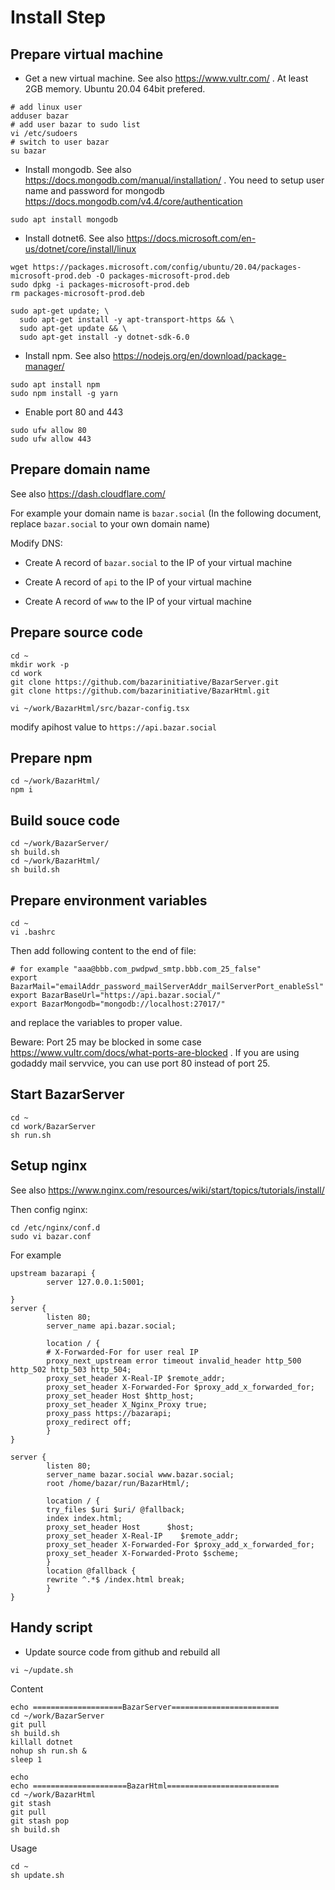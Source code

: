 
# Install Step

## Prepare virtual machine

* Get a new virtual machine. See also <https://www.vultr.com/> . At least 2GB memory. Ubuntu 20.04 64bit prefered.

```shell
# add linux user
adduser bazar
# add user bazar to sudo list
vi /etc/sudoers
# switch to user bazar
su bazar
```

* Install mongodb. See also <https://docs.mongodb.com/manual/installation/> . You need to setup user name and password for mongodb <https://docs.mongodb.com/v4.4/core/authentication>

```shell
sudo apt install mongodb
```

* Install dotnet6. See also <https://docs.microsoft.com/en-us/dotnet/core/install/linux>

```shell
wget https://packages.microsoft.com/config/ubuntu/20.04/packages-microsoft-prod.deb -O packages-microsoft-prod.deb
sudo dpkg -i packages-microsoft-prod.deb
rm packages-microsoft-prod.deb
```

```shell
sudo apt-get update; \
  sudo apt-get install -y apt-transport-https && \
  sudo apt-get update && \
  sudo apt-get install -y dotnet-sdk-6.0
```

* Install npm. See also <https://nodejs.org/en/download/package-manager/>

```shell
sudo apt install npm
sudo npm install -g yarn
```

* Enable port 80 and 443

```shell
sudo ufw allow 80
sudo ufw allow 443
```

## Prepare domain name

See also <https://dash.cloudflare.com/>

For example your domain name is `bazar.social` (In the following document, replace `bazar.social` to your own domain name)

Modify DNS:

* Create A record of `bazar.social` to the IP of your virtual machine

* Create A record of `api` to the IP of your virtual machine

* Create A record of `www` to the IP of your virtual machine

## Prepare source code

```shell
cd ~
mkdir work -p
cd work
git clone https://github.com/bazarinitiative/BazarServer.git
git clone https://github.com/bazarinitiative/BazarHtml.git
```

```shell
vi ~/work/BazarHtml/src/bazar-config.tsx
```

modify apihost value to `https://api.bazar.social`

## Prepare npm

```shell
cd ~/work/BazarHtml/
npm i
```

## Build souce code

```shell
cd ~/work/BazarServer/
sh build.sh
cd ~/work/BazarHtml/
sh build.sh
```

## Prepare environment variables

```shell
cd ~
vi .bashrc
```

Then add following content to the end of file:

```shell
# for example "aaa@bbb.com_pwdpwd_smtp.bbb.com_25_false"
export BazarMail="emailAddr_password_mailServerAddr_mailServerPort_enableSsl"
export BazarBaseUrl="https://api.bazar.social/"
export BazarMongodb="mongodb://localhost:27017/"
```

and replace the variables to proper value.

Beware: Port 25 may be blocked in some case <https://www.vultr.com/docs/what-ports-are-blocked> . If you are using godaddy mail servvice, you can use port 80 instead of port 25.

## Start BazarServer

```shell
cd ~
cd work/BazarServer
sh run.sh
```

## Setup nginx

See also <https://www.nginx.com/resources/wiki/start/topics/tutorials/install/>

Then config nginx:

```shell
cd /etc/nginx/conf.d
sudo vi bazar.conf
```

For example

```shell
upstream bazarapi {
        server 127.0.0.1:5001;

}
server {
        listen 80;
        server_name api.bazar.social;

        location / {
        # X-Forwarded-For for user real IP
        proxy_next_upstream error timeout invalid_header http_500 http_502 http_503 http_504;
        proxy_set_header X-Real-IP $remote_addr;
        proxy_set_header X-Forwarded-For $proxy_add_x_forwarded_for;
        proxy_set_header Host $http_host;
        proxy_set_header X_Nginx_Proxy true;
        proxy_pass https://bazarapi;
        proxy_redirect off;
        }
}

server {
        listen 80;
        server_name bazar.social www.bazar.social;
        root /home/bazar/run/BazarHtml/;

        location / {
        try_files $uri $uri/ @fallback;
        index index.html;
        proxy_set_header Host      $host;
        proxy_set_header X-Real-IP    $remote_addr;
        proxy_set_header X-Forwarded-For $proxy_add_x_forwarded_for;
        proxy_set_header X-Forwarded-Proto $scheme;
        }
        location @fallback {
        rewrite ^.*$ /index.html break;
        }
}
```

## Handy script

* Update source code from github and rebuild all

```shell
vi ~/update.sh
```

Content

```shell
echo ====================BazarServer========================
cd ~/work/BazarServer
git pull
sh build.sh
killall dotnet
nohup sh run.sh &
sleep 1

echo
echo =====================BazarHtml=========================
cd ~/work/BazarHtml
git stash
git pull
git stash pop
sh build.sh
```

Usage

```shell
cd ~
sh update.sh
```
